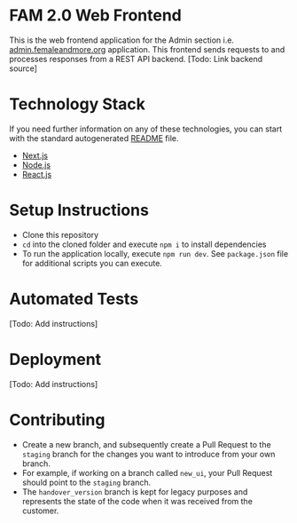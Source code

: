 # FAM 2.0 Web Frontend
This is the web frontend application for the Admin section i.e. [admin.femaleandmore.org](https://admin.femaleandmore.org) application. This frontend sends requests to and processes responses from a REST API backend. [Todo: Link backend source]

# Technology Stack
If you need further information on any of these technologies, you can start with the standard autogenerated [README](https://github.com/inspaya/project_ystar_fam2.0-admin/blob/staging/README_NEXTJS.md) file.
* [Next.js](https://nextjs.org)
* [Node.js](https://nodejs.org)
* [React.js](https://reactjs.org)

# Setup Instructions
* Clone this repository
* `cd` into the cloned folder and execute `npm i` to install dependencies
* To run the application locally, execute `npm run dev`. See `package.json` file for additional scripts you can execute.

# Automated Tests
[Todo: Add instructions]

# Deployment
[Todo: Add instructions]

# Contributing
* Create a new branch, and subsequently create a Pull Request to the `staging` branch for the changes you want to introduce from your own branch.
* For example, if working on a branch called `new_ui`, your Pull Request should point to the `staging` branch.
* The `handover_version` branch is kept for legacy purposes and represents the state of the code when it was received from the customer.
